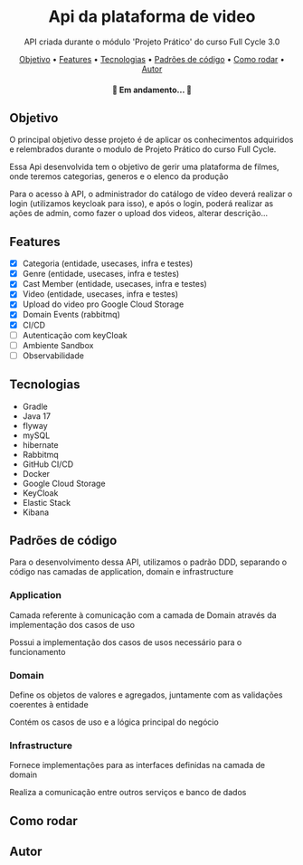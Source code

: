 <h1 align="center">Api da plataforma de video</h1>

<p align="center">API criada durante o módulo 'Projeto Prático' do curso Full Cycle 3.0</p>

<p align="center">
 <a href="#objetivo">Objetivo</a> •
 <a href="#features">Features</a> •
 <a href="#tecnologias">Tecnologias</a> • 
 <a href="#padrões-de-código">Padrões de código</a> • 
 <a href="#como-rodar">Como rodar</a> • 
 <a href="#autor">Autor</a>
</p>

<h4 align="center"> 
	🚧  Em andamento...  🚧
</h4>

## Objetivo

<p>O principal objetivo desse projeto é de aplicar os conhecimentos adquiridos e relembrados durante o modulo de Projeto Prático do curso Full Cycle. </p>
<p>Essa Api desenvolvida tem o objetivo de gerir uma plataforma de filmes, onde teremos categorias, generos e o elenco da produção </p>
<p>Para o acesso à API, o administrador do catálogo de vídeo deverá realizar o login (utilizamos keycloak para isso), e após o login, poderá realizar as ações de admin, como fazer o upload dos videos, alterar descrição...</p>

## Features
  - [x] Categoria (entidade, usecases, infra e testes)
  - [x] Genre (entidade, usecases, infra e testes)
  - [x] Cast Member (entidade, usecases, infra e testes)
  - [x] Video (entidade, usecases, infra e testes)
  - [x] Upload do video pro Google Cloud Storage
  - [x] Domain Events (rabbitmq)
  - [x] CI/CD
  - [ ] Autenticação com keyCloak
  - [ ] Ambiente Sandbox
  - [ ] Observabilidade

## Tecnologias
  - Gradle
  - Java 17
  - flyway
  - mySQL
  - hibernate
  - Rabbitmq
  - GitHub CI/CD
  - Docker
  - Google Cloud Storage
  - KeyCloak
  - Elastic Stack
  - Kibana

## Padrões de código

<p>Para o desenvolvimento dessa API, utilizamos o padrão DDD, separando o código nas camadas de application, domain e infrastructure</p>
<h3>Application</h3>
<p>Camada referente à comunicação com a camada de Domain através da implementação dos casos de uso</p>
<p>Possui a implementação dos casos de usos necessário para o funcionamento</p>

<h3>Domain</h3>
<p>Define os objetos de valores e agregados, juntamente com as validações coerentes à entidade</p>
<p>Contém os casos de uso e a lógica principal do negócio</p>

<h3>Infrastructure</h3>
<p>Fornece implementações para as interfaces definidas na camada de domain</p>
<p>Realiza a comunicação entre outros serviços e banco de dados</p>


## Como rodar

## Autor
